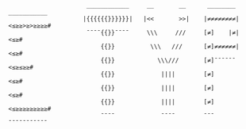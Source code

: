                           ____________     __       __      ________     ___________
                         |{{{{{{}}}}}}|   |<<       >>|    |≠≠≠≠≠≠≠≠|    <≤≥≥>≥>≥≥≥≥#
                          ¯¯¯¯{{}}¯¯¯¯     \\\     ///     [≠]    |≠|    <≤≥#
                              {{}}          \\\   ///      [≠]≠≠≠≠≠≠|    <≤≥#
                              {{}}            \\\///       [≠]¯¯¯¯¯¯     <≤≥≤≥≥#
                              {{}}             ||||        [≠]           <≤≥#
                              {{}}             ||||        [≠]           <≤≥#
                              {{}}             ||||        [≠]           <≤≥≥≥≥≥≥≥≥≥#
                              ¯¯¯¯             ¯¯¯¯        ¯¯¯           ¯¯¯¯¯¯¯¯¯¯¯
